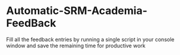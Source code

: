 # Automatic-SRM-Academia-FeedBack
Fill all the feedback entries by running a single script in your console window and save the remaining time for productive work
